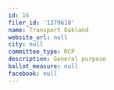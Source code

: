 ```yaml
---
id: 16
filer_id: '1379618'
name: Transport Oakland
website_url: null
city: null
committee_type: RCP
description: General purpose
ballot_measure: null
facebook: null
---
```

